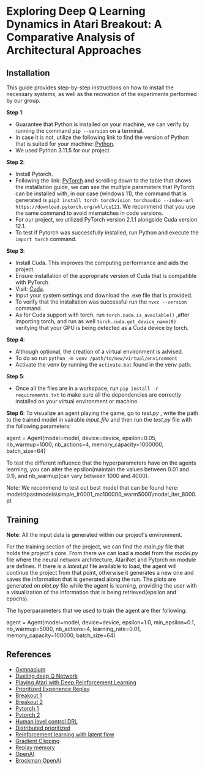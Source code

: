 # Exploring Deep Q Learning Dynamics in Atari Breakout: A Comparative Analysis of Architectural Approaches

## Installation

This guide provides step-by-step instructions on how to install the necessary systems, as well as the recreation of the experiments performed by our group.

**Step 1**:
- Guarantee that Python is installed on your machine, we can verify by running the command `pip --version` on a terminal. 
- In case it is not, utilize the following link to find the version of Python that is suited for your machine: [Python](https://www.python.org/downloads/).
- We used Python 3.11.5 for our project

**Step 2**:
- Install Pytorch. 
- Following the link: [PyTorch](https://pytorch.org/) and scrolling down to the table that shows the installation guide, we can see the multiple parameters that PyTorch can be installed with, in our case (windows 11), the command that is generated is `pip3 install torch torchvision torchaudio --index-url https://download.pytorch.org/whl/cu121`. We recommend that you use the same command to avoid mismatches in code versions.
- For our project, we utilized PyTorch version 2.1.1 alongside Cuda version 12.1.
- To test if Pytorch was successfully installed, run Python and execute the `import torch` command. 


**Step 3**: 
- Install Cuda. This improves the computing performance and aids the project.
- Ensure installation of the appropriate version of Cuda that is compatible with PyTorch
- Visit: [Cuda](https://developer.nvidia.com/cuda-12-1-0-download-archive).
- Input your system settings and download the .exe file that is provided. 
- To verify that the installation was successful run the `nvcc --version` command.
- As for Cuda support with torch, run `torch.cuda.is_available()` ,after importing torch, and run as well `torch.cuda.get_device_name(0)` verifying that your GPU is being detected as a Cuda device by torch.

**Step 4**:
- Although optional, the creation of a virtual environment is advised.
- To do so run `python -m venv /path/to/new/virtual/environment`
- Activate the venv by running the `activate.bat` found in the venv path.

**Step 5**:
- Once all the files are in a workspace, run `pip install -r requirements.txt` to make sure all the dependencies are correctly installed on your virtual environment or machine.

**Step 6**:
To visualize an agent playing the game, go to _test.py_ , write the path to the trained model in vairable _input_file_ and then  run the _test.py_ file with the following parameters:

agent = Agent(model=model,
              device=device,
              epsilon=0.05,
              nb_warmup=1000,
              nb_actions=4,
              memory_capacity=1000000,
              batch_size=64)

To test the different influence that the hyperparameters have on the agents learning, you can alter the epsilon(maintain the values between 0.01 and 0.1), and nb_warmup(can vary between 1000 and 4000).

Note: We recommend to test out best model that can be found here: models\pastmodels\simple_lr0001_mc100000_warm5000\model_iter_8000.pt


## Training
**Note**: All the input data is generated within our project's environment.

For the training section of the project, we can find the _main.py_ file that holds the project's core. From there we can load a model from the _model.py_ file where the neural network architecture, AtariNet and Pytorch nn module are defines. If there is a _latest.pt_ file available to load, the agent will continue the project from that point, otherwise it generates a new one and saves the information that is generated along the run. The plots are generated on _plot.py_ file while the agent is learning, providing the user with a visualization of the information that is being retrieved(epsilon and epochs).

The hyperparameters that we used to train the agent are ther following:

agent = Agent(model=model,
              device=device,
              epsilon=1.0,
              min_epsilon=0.1,
              nb_warmup=5000,
              nb_actions=4,
              learning_rate=0.01,
              memory_capacity=100000,
              batch_size=64)
              
## References
- [Gymnasium](https://gymnasium.farama.org/environments/atari/)
- [Dueling deep Q Network](https://markelsanz14.medium.com/introduction-to-reinforcement-learning-part-4-double-dqn-and-dueling-dqn-b349c9a61ea1)
- [Playing Atari with Deep Reinforcement Learning](https://arxiv.org/abs/1312.5602)
- [Prioritized Experience Replay](https://arxiv.org/abs/1511.05952)
- [Breakout 1](https://en.wikipedia.org/wiki/Breakout\_(video\_game))
- [Breakout 2](https://ultimatepopculture.fandom.com/wiki/Breakout\_(video\_game))
- [Pytorch 1](https://www.nvidia.com/en-us/glossary/data-science/pytorch/)
- [Pytorch 2](https://github.com/pytorch/pytorch)
- [Human level control DRL](https://doi.org/10.1038/nature14236)
- [Distributed prioritized](https://arxiv.org/abs/1803.00933)
- [Reinforcement learning  with latent flow](https://arxiv.org/abs/2101.01857)
- [Gradient Clipping](https://machinelearningmastery.com/how-to-avoid-exploding-gradients-in-neural-networks-with-gradient-clipping/)
- [Replay memory](https://arxiv.org/abs/1710.06574)
- [OpenAI](https://openai.com/research/openai-gym-beta)
- [Brockman OpenAI](https://arxiv.org/abs/1606.01540)
